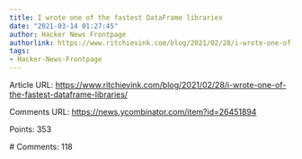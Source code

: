 ```yaml
---
title: I wrote one of the fastest DataFrame libraries
date: "2021-03-14 01:27:45"
author: Hacker News Frontpage
authorlink: https://www.ritchievink.com/blog/2021/02/28/i-wrote-one-of-the-fastest-dataframe-libraries/
tags:
- Hacker-News-Frontpage
---
```


<p>Article URL: <a href="https://www.ritchievink.com/blog/2021/02/28/i-wrote-one-of-the-fastest-dataframe-libraries/">https://www.ritchievink.com/blog/2021/02/28/i-wrote-one-of-the-fastest-dataframe-libraries/</a></p>
<p>Comments URL: <a href="https://news.ycombinator.com/item?id=26451894">https://news.ycombinator.com/item?id=26451894</a></p>
<p>Points: 353</p>
<p># Comments: 118</p>
